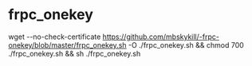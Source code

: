 # frpc_onekey

wget --no-check-certificate https://github.com/mbskykill/-frpc-onekey/blob/master/frpc_onekey.sh -O ./frpc_onekey.sh && chmod 700 ./frpc_onekey.sh && sh ./frpc_onekey.sh

